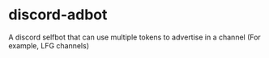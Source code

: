 # discord-adbot
A discord selfbot that can use multiple tokens to advertise in a channel (For example, LFG channels)
